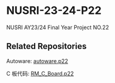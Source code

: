 # NUSRI-23-24-P22

NUSRI AY23/24 Final Year Project NO.22

## Related Repositories

Autoware: [autoware.p22](https://github.com/TangLongbin/autoware.p22)

C 板代码: [RM_C_Board.p22](https://github.com/TangLongbin/RM_C_Board.p22)
